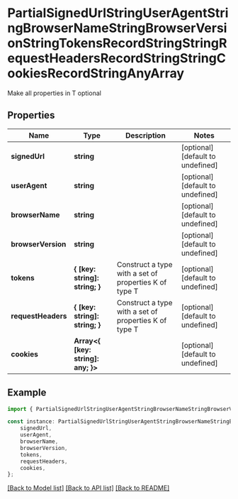 # PartialSignedUrlStringUserAgentStringBrowserNameStringBrowserVersionStringTokensRecordStringStringRequestHeadersRecordStringStringCookiesRecordStringAnyArray

Make all properties in T optional

## Properties

Name | Type | Description | Notes
------------ | ------------- | ------------- | -------------
**signedUrl** | **string** |  | [optional] [default to undefined]
**userAgent** | **string** |  | [optional] [default to undefined]
**browserName** | **string** |  | [optional] [default to undefined]
**browserVersion** | **string** |  | [optional] [default to undefined]
**tokens** | **{ [key: string]: string; }** | Construct a type with a set of properties K of type T | [optional] [default to undefined]
**requestHeaders** | **{ [key: string]: string; }** | Construct a type with a set of properties K of type T | [optional] [default to undefined]
**cookies** | **Array&lt;{ [key: string]: any; }&gt;** |  | [optional] [default to undefined]

## Example

```typescript
import { PartialSignedUrlStringUserAgentStringBrowserNameStringBrowserVersionStringTokensRecordStringStringRequestHeadersRecordStringStringCookiesRecordStringAnyArray } from './api';

const instance: PartialSignedUrlStringUserAgentStringBrowserNameStringBrowserVersionStringTokensRecordStringStringRequestHeadersRecordStringStringCookiesRecordStringAnyArray = {
    signedUrl,
    userAgent,
    browserName,
    browserVersion,
    tokens,
    requestHeaders,
    cookies,
};
```

[[Back to Model list]](../README.md#documentation-for-models) [[Back to API list]](../README.md#documentation-for-api-endpoints) [[Back to README]](../README.md)
